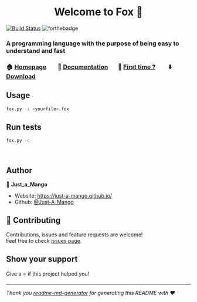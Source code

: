 <h1 align="center">Welcome to Fox 👋</h1>

[![Build Status](https://img.shields.io/endpoint.svg?url=https%3A%2F%2Factions-badge.atrox.dev%2FJust-A-Mango%2Ffox%2Fbadge%3Fref%3Dmain%26token%3D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&style=for-the-badge)](https://actions-badge.atrox.dev/Just-A-Mango/fox/goto?ref=main&token=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)
![forthebadge](https://img.shields.io/badge/Version-INDEV-informational?style=for-the-badge)

### A programming language with the purpose of being easy to understand and fast 

### 🏠 [Homepage](https://github.com/Just-A-Mango/fox#readme)&nbsp; &nbsp; &nbsp; &nbsp; 📄 [Documentation](https://github.com/Just-A-Mango/fox/blob/main/.github/markdown/documentation.md)&nbsp; &nbsp; &nbsp; &nbsp;🤔 [First time ?](https://github.com/Just-A-Mango/fox/blob/main/.github/markdown/first_launch.md) &nbsp; &nbsp; &nbsp; &nbsp; ⬇️ [Download](https://github.com/Just-A-Mango/fox/blob/main/.github/markdown/first_launch.md)
## Usage
```sh
fox.py -i <yourfile>.fox
```  
## Run tests
```sh
fox.py -c
```
&nbsp;
## Author

👤 **Just_a_Mango**

* Website: https://just-a-mango.github.io/
* Github: [@Just-A-Mango](https://github.com/Just-A-Mango)  
## 🤝 Contributing

Contributions, issues and feature requests are welcome!<br />Feel free to check [issues page](https://github.com/Just-A-Mango/fox/issues). 

## Show your support

Give a ⭐️ if this project helped you!
***
_Thank you [readme-md-generator](https://github.com/kefranabg/readme-md-generator) for generating this README with ❤️_

